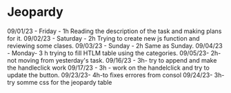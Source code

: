 # Jeopardy
09/01/23 - Friday - 1h Reading the description of the task and making plans for it.
09/02/23 - Saturday - 2h Trying to create new js function and reviewing some clases.
09/03/23 - Sunday - 2h Same as Sunday.
09/04/23 - Monday- 3 h trying to fill HTLM table using the categories.
09/05/23- 2h- not moving from yesterday's task.
09/16/23 - 3h- try to append and make the handleclick work
09/17/23 - 3h - work on the handelclick and try to update the button.
09/23/23-  4h-to fixes errores from consol
09/24/23- 3h- try somme css for the jeopardy table